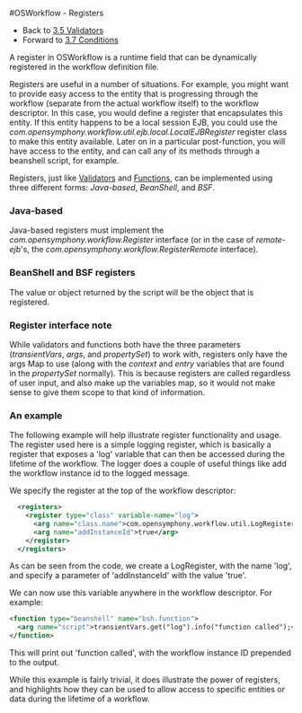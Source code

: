 #OSWorkflow - Registers

* Back to [3.5 Validators](validators.md)
* Forward to [3.7 Conditions](conditions.md)

A register in OSWorkflow is a runtime field that can be dynamically registered in the workflow definition file.

Registers are useful in a number of situations. For example, you might want to provide easy access to the entity that is progressing through the workflow (separate from the actual workflow itself) to the workflow descriptor. In this case, you would define a register that encapsulates this entity. If this entity happens to be a local session EJB, you could use the *com.opensymphony.workflow.util.ejb.local.LocalEJBRegister* register class to make this entity available. Later on in a particular post-function, you will have access to the entity, and can call any of its methods through a beanshell script, for example.

Registers, just like [Validators](validators.md) and [Functions](functions.md), can be implemented using three different forms: *Java-based*, *BeanShell*, and *BSF*.

### Java-based

Java-based registers must implement the *com.opensymphony.workflow.Register* interface (or in the case of *remote-ejb*'s, the *com.opensymphony.workflow.RegisterRemote* interface).

### BeanShell and BSF registers

The value or object returned by the script will be the object that is registered.

### Register interface note

While validators and functions both have the three parameters (*transientVars*, *args*, and *propertySet*) to work with, registers only have the args Map to use (along with the *context* and *entry* variables that are found in the *propertySet* normally). This is because registers are called regardless of user input, and also make up the variables map, so it would not make sense to give them scope to that kind of information.

### An example

The following example will help illustrate register functionality and usage. The register used here is a simple logging register, which is basically a register that exposes a 'log' variable that can then be accessed during the lifetime of the workflow. The logger does a couple of useful things like add the workflow instance id to the logged message.

We specify the register at the top of the workflow descriptor:


```xml
  <registers>
    <register type="class" variable-name="log">
      <arg name="class.name">com.opensymphony.workflow.util.LogRegister</arg>
      <arg name="addInstanceId">true</arg>
    </register>
  </registers>
```

As can be seen from the code, we create a LogRegister, with the name 'log', and specify a parameter of 'addInstanceId' with the value 'true'.

We can now use this variable anywhere in the workflow descriptor. For example:


```xml
<function type="beanshell" name="bsh.function">
  <arg name="script">transientVars.get("log").info("function called");</arg>
</function>
```

This will print out 'function called', with the workflow instance ID prepended to the output.

While this example is fairly trivial, it does illustrate the power of registers, and highlights how they can be used to allow access to specific entities or data during the lifetime of a workflow.
